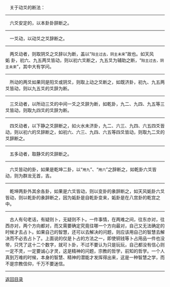 &emsp;关于动爻的断法：
___
&emsp;六爻安定的，以本卦卦辞断之。
___
&emsp;一爻动，以动爻之爻辞断之。
___
&emsp;两爻动者，则取阴爻之爻辞以为断，盖以“``阳主过去，阴主未来``”故也。如天风姤 卦，初六、九五两爻皆动，则以初六爻断之，九五爻为辅助之断，“``阳主过去，阴主未来``”，其中大有学问。
___
&emsp;所动的两爻如果同是阳爻或阴爻，则取上动之爻断之，如既济卦，初九、九五两爻皆动，则以九五爻的爻辞为断。
___
&emsp;三爻动者，以所动三爻的中间一爻之爻辞为断，如乾卦，九二、九四、九五等三爻皆动，则取九四爻的爻辞为断。
___
&emsp;四爻动者，以下静之爻辞断之，如火水未济卦，九二、六三、九四、六五四爻皆动，则以初六的爻辞断之，如初六、六三、九四、六五等四爻皆动，则取九二爻的爻辞断之。
___
&emsp;五多动者，取静爻的爻辞断之。
___
&emsp;六爻皆动的卦，如果是乾坤二卦，以“``用九``”、“``用六``”之辞断之，如乾卦六爻皆动，则为群龙无首，吉。
___
&emsp;乾坤两卦外其余各卦，如果是六爻皆动，则以变卦的彖辞断之，如天风姤卦六爻皆动，则以乾卦的彖辞断之，因为姤卦是自乾卦变来，姤卦是在八宫卦的乾宫之中。
___
&emsp;古人有句老话，有疑则卜，无疑则不卜。一件事情，在两难之间，往东亦对，往西亦对，两个方向都对，而又需要确定究竟往哪一个方向最对，自己又无法确定的时候才去占卜。如果自己的智慧，还可以去解决的问题，则应该用自己的智慧去解决而不必去占卜了。上面说的仅是卜占的方法之一，即使铜钱等卜占用品一件也没带，只凭了这十二个数字，就可卜卦，不过不要认为只是玩玩，自己都没有信心则一定不灵，一定要诚心才灵，这是精神的问题，宗教的哲学，前知的哲学。一个人真到万难的时候，本身的智慧、精神的潜能才发挥得出来，这是一种智慧之学，而不是宗教信仰，千万不要迷信。
___
[返回目录](../../master/README.md#目录)